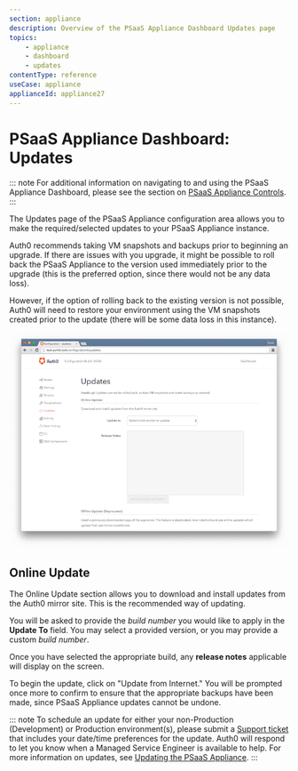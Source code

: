 ```yaml
---
section: appliance
description: Overview of the PSaaS Appliance Dashboard Updates page
topics:
    - appliance
    - dashboard
    - updates
contentType: reference
useCase: appliance
applianceId: appliance27
---
```


# PSaaS Appliance Dashboard: Updates

::: note
  For additional information on navigating to and using the PSaaS Appliance Dashboard, please see the section on [PSaaS Appliance Controls](/appliance/dashboard#appliance-controls).
:::

The Updates page of the PSaaS Appliance configuration area allows you to make the required/selected updates to your PSaaS Appliance instance.

Auth0 recommends taking VM snapshots and backups prior to beginning an upgrade. If there are issues with you upgrade, it might be possible to roll back the PSaaS Appliance to the version used immediately prior to the upgrade (this is the preferred option, since there would not be any data loss).

However, if the option of rolling back to the existing version is not possible, Auth0 will need to restore your environment using the VM snapshots created prior to the update (there will be some data loss in this instance).

![](/media/articles/appliance/dashboard/updates.png)

## Online Update
The Online Update section allows you to download and install updates from the Auth0 mirror site. This is the recommended way of updating.

You will be asked to provide the *build number* you would like to apply in the **Update To** field. You may select a provided version, or you may provide a custom *build number*.

Once you have selected the appropriate build, any **release notes** applicable will display on the screen.

To begin the update, click on "Update from Internet." You will be prompted once more to confirm to ensure that the appropriate backups have been made, since PSaaS Appliance updates cannot be undone.

::: note
To schedule an update for either your non-Production (Development) or Production environment(s), please submit a [Support ticket](https://support.auth0.com/) that includes your date/time preferences for the update. Auth0 will respond to let you know when a Managed Service Engineer is available to help. For more information on updates, see [Updating the PSaaS Appliance](/appliance/admin/updating-the-appliance).
:::
